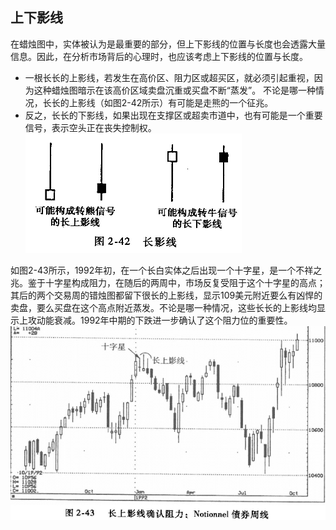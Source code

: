 ## 上下影线
在蜡烛图中，实体被认为是最重要的部分，但上下影线的位置与长度也会透露大量信息。因此，在分析市场背后的心理时，也应该考虑上下影线的位置与长度。
* 一根长长的上影线，若发生在高价区、阻力区或超买区，就必须引起重视，因为这种蜡烛图暗示在该高价区域卖盘沉重或买盘不断“蒸发”。 不论是哪一种情况，长长的上影线（如图2-42所示）有可能是走熊的一个征兆。
* 反之，长长的下影线，如果出现在支撑区或超卖市道中，也有可能是一个重要信号，表示空头正在丧失控制权。
![alt text](img/4-影线.png)

如图2-43所示，1992年初，在一个长白实体之后出现一个十字星，是一个不祥之兆。鉴于十字星构成阻力，在随后的两周中，市场反复受阻于这个十字星的高点；其后的两个交易周的错烛图都留下很长的上影线，显示109美元附近要么有凶悍的卖盘，要么买盘在这个高点附近蒸发。不论是哪一种情况，这些长长的上影线均显示上攻动能衰减。1992年中期的下跌进一步确认了这个阻力位的重要性。
![alt text](img/4-影线2.png)